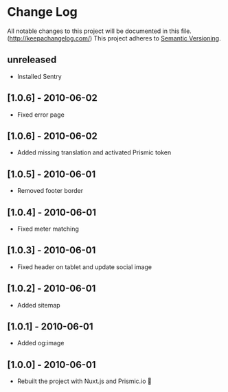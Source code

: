 # Change Log
All notable changes to this project will be documented in this file. (http://keepachangelog.com/)
This project adheres to [Semantic Versioning](http://semver.org/).

## unreleased
- Installed Sentry

## [1.0.6] - 2010-06-02
- Fixed error page

## [1.0.6] - 2010-06-02
- Added missing translation and activated Prismic token

## [1.0.5] - 2010-06-01
- Removed footer border

## [1.0.4] - 2010-06-01
- Fixed meter matching

## [1.0.3] - 2010-06-01
- Fixed header on tablet and update social image

## [1.0.2] - 2010-06-01
- Added sitemap

## [1.0.1] - 2010-06-01
- Added og:image

## [1.0.0] - 2010-06-01
- Rebuilt the project with Nuxt.js and Prismic.io 🎉